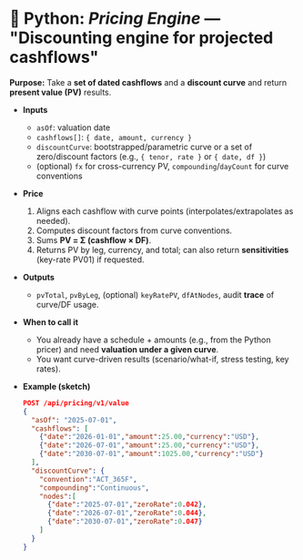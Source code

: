 # 🐍 Python: _Pricing Engine_ — "Discounting engine for projected cashflows"

**Purpose:** Take a **set of dated cashflows** and a **discount curve** and
return **present value (PV)** results.

- **Inputs**
  - `asOf`: valuation date
  - `cashflows[]`: `{ date, amount, currency }`
  - `discountCurve`: bootstrapped/parametric curve or a set of zero/discount
    factors (e.g., `{ tenor, rate }` or `{ date, df }`)
  - (optional) `fx` for cross-currency PV, `compounding`/`dayCount` for curve
    conventions

- **Price**
  1. Aligns each cashflow with curve points (interpolates/extrapolates as
     needed).
  2. Computes discount factors from curve conventions.
  3. Sums **PV = Σ (cashflow × DF)**.
  4. Returns PV by leg, currency, and total; can also return **sensitivities**
     (key-rate PV01) if requested.

- **Outputs**
  - `pvTotal`, `pvByLeg`, (optional) `keyRatePV`, `dfAtNodes`, audit **trace**
    of curve/DF usage.

- **When to call it**
  - You already have a schedule + amounts (e.g., from the Python pricer) and
    need **valuation under a given curve**.
  - You want curve-driven results (scenario/what-if, stress testing, key rates).

- **Example (sketch)**

  ```json
  POST /api/pricing/v1/value
  {
    "asOf": "2025-07-01",
    "cashflows": [
      {"date":"2026-01-01","amount":25.00,"currency":"USD"},
      {"date":"2026-07-01","amount":25.00,"currency":"USD"},
      {"date":"2030-07-01","amount":1025.00,"currency":"USD"}
    ],
    "discountCurve": {
      "convention":"ACT_365F",
      "compounding":"Continuous",
      "nodes":[
        {"date":"2025-07-01","zeroRate":0.042},
        {"date":"2026-07-01","zeroRate":0.044},
        {"date":"2030-07-01","zeroRate":0.047}
      ]
    }
  }
  ```
